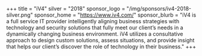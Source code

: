 +++
title = "iV4"
silver = "2018"
sponsor_logo = "/img/sponsors/iv4-2018-silver.png"
sponsor_home = "https://www.iv4.com/"
sponsor_blurb = "iV4 is a full service IT provider intelligently aligning business strategies with technology and security solutions that fully meet our client’s needs in a dynamically changing business environment. iV4 utilizes a consultative approach to design custom solutions, assess situations, and provide insight that helps our client’s discover the role of technology in their business."
+++
